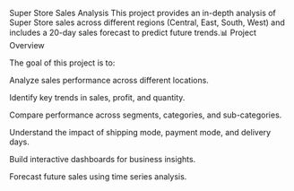 Super Store Sales Analysis
This project provides an in-depth analysis of Super Store sales across different regions (Central, East, South, West) and includes a 20-day sales forecast to predict future trends.📊 Project Overview

The goal of this project is to:

Analyze sales performance across different locations.

Identify key trends in sales, profit, and quantity.

Compare performance across segments, categories, and sub-categories.

Understand the impact of shipping mode, payment mode, and delivery days.

Build interactive dashboards for business insights.

Forecast future sales using time series analysis.
